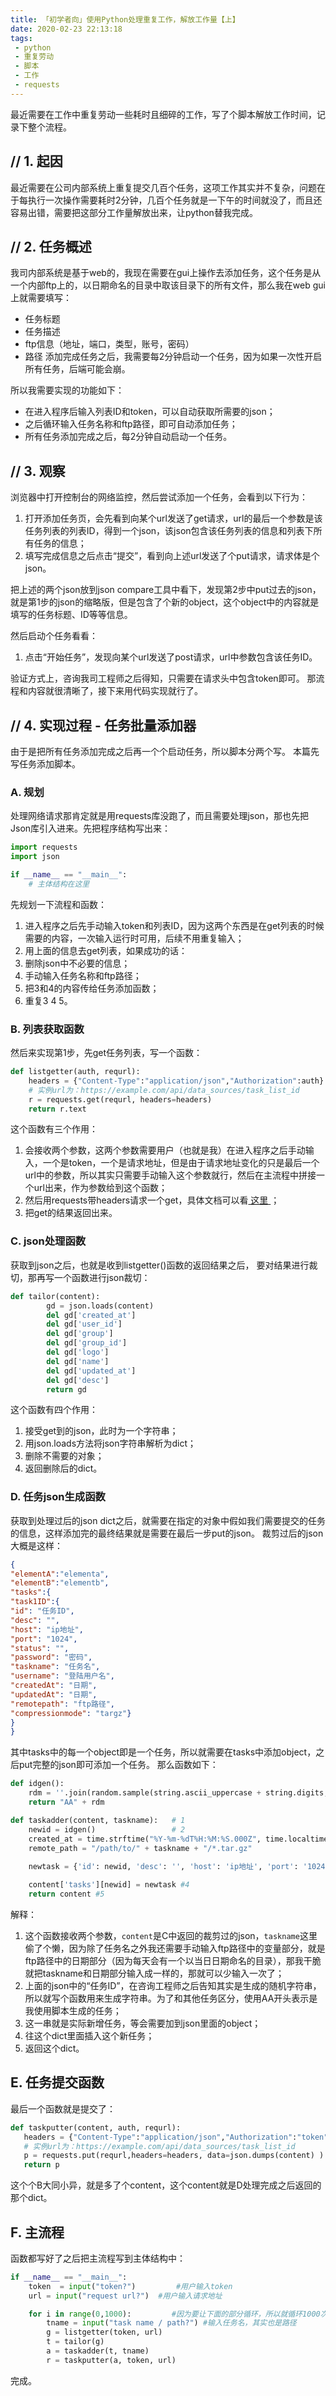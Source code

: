 ```yaml
---
title: 「初学者向」使用Python处理重复工作，解放工作量【上】
date: 2020-02-23 22:13:18
tags:
 - python
 - 重复劳动
 - 脚本
 - 工作
 - requests
---
```

最近需要在工作中重复劳动一些耗时且细碎的工作，写了个脚本解放工作时间，记录下整个流程。
<!-- more -->

## // 1. 起因
最近需要在公司内部系统上重复提交几百个任务，这项工作其实并不复杂，问题在于每执行一次操作需要耗时2分钟，几百个任务就是一下午的时间就没了，而且还容易出错，需要把这部分工作量解放出来，让python替我完成。

## // 2. 任务概述
我司内部系统是基于web的，我现在需要在gui上操作去添加任务，这个任务是从一个内部ftp上的，以日期命名的目录中取该目录下的所有文件，那么我在web gui上就需要填写：
 - 任务标题
 - 任务描述
 - ftp信息（地址，端口，类型，账号，密码）
 - 路径
添加完成任务之后，我需要每2分钟启动一个任务，因为如果一次性开启所有任务，后端可能会崩。

所以我需要实现的功能如下：
 - 在进入程序后输入列表ID和token，可以自动获取所需要的json；
 - 之后循环输入任务名称和ftp路径，即可自动添加任务；
 - 所有任务添加完成之后，每2分钟自动启动一个任务。

## // 3. 观察
浏览器中打开控制台的网络监控，然后尝试添加一个任务，会看到以下行为：
1. 打开添加任务页，会先看到向某个url发送了get请求，url的最后一个参数是该任务列表的列表ID，得到一个json，该json包含该任务列表的信息和列表下所有任务的信息；
2. 填写完成信息之后点击“提交”，看到向上述url发送了个put请求，请求体是个json。

把上述的两个json放到json compare工具中看下，发现第2步中put过去的json，就是第1步的json的缩略版，但是包含了个新的object，这个object中的内容就是填写的任务标题、ID等等信息。

然后启动个任务看看：
1. 点击“开始任务”，发现向某个url发送了post请求，url中参数包含该任务ID。

验证方式上，咨询我司工程师之后得知，只需要在请求头中包含token即可。
那流程和内容就很清晰了，接下来用代码实现就行了。

## // 4. 实现过程 - 任务批量添加器
由于是把所有任务添加完成之后再一个个启动任务，所以脚本分两个写。
本篇先写任务添加脚本。

### A. 规划
处理网络请求那肯定就是用requests库没跑了，而且需要处理json，那也先把Json库引入进来。先把程序结构写出来：
```python
import requests
import json

if __name__ == "__main__":
    # 主体结构在这里
```

先规划一下流程和函数：
 1. 进入程序之后先手动输入token和列表ID，因为这两个东西是在get列表的时候需要的内容，一次输入运行时可用，后续不用重复输入；
 2. 用上面的信息去get列表，如果成功的话：
 3. 删除json中不必要的信息；
 4. 手动输入任务名称和ftp路径；
 5. 把3和4的内容传给任务添加函数；
 6. 重复3 4 5。


### B. 列表获取函数
然后来实现第1步，先get任务列表，写一个函数：
```python
def listgetter(auth, requrl):
    headers = {"Content-Type":"application/json","Authorization":auth}
    # 实例url为：https://example.com/api/data_sources/task_list_id
    r = requests.get(requrl, headers=headers)
    return r.text
```
这个函数有三个作用：
 1. 会接收两个参数，这两个参数需要用户（也就是我）在进入程序之后手动输入，一个是token，一个是请求地址，但是由于请求地址变化的只是最后一个url中的参数，所以其实只需要手动输入这个参数就行，然后在主流程中拼接一个url出来，作为参数给到这个函数；
 2. 然后用requests带headers请求一个get，具体文档可以看[ 这里 ](https://2.python-requests.org/en/v2.0-0/)；
 3. 把get的结果返回出来。

### C. json处理函数
获取到json之后，也就是收到listgetter()函数的返回结果之后， 要对结果进行裁切，那再写一个函数进行json裁切：
```python
def tailor(content):
        gd = json.loads(content)
        del gd['created_at']
        del gd['user_id']
        del gd['group']
        del gd['group_id']
        del gd['logo']
        del gd['name']
        del gd['updated_at']
        del gd['desc']
        return gd
```
这个函数有四个作用：
 1. 接受get到的json，此时为一个字符串；
 2. 用json.loads方法将json字符串解析为dict；
 3. 删除不需要的对象；
 4. 返回删除后的dict。

### D. 任务json生成函数
获取到处理过后的json dict之后，就需要在指定的对象中假如我们需要提交的任务的信息，这样添加完的最终结果就是需要在最后一步put的json。
裁剪过后的json大概是这样：
```json
{
"elementA":"elementa",
"elementB":"elementb",
"tasks":{
"task1ID":{
"id": "任务ID", 
"desc": "", 
"host": "ip地址", 
"port": "1024", 
"status": "", 
"password": "密码", 
"taskname": "任务名", 
"username": "登陆用户名", 
"createdAt": "日期", 
"updatedAt": "日期", 
"remotepath": "ftp路径", 
"compressionmode": "targz"}
}
}
```
其中tasks中的每一个object即是一个任务，所以就需要在tasks中添加object，之后put完整的json即可添加一个任务。
那么函数如下：
```python
def idgen():
    rdm = ''.join(random.sample(string.ascii_uppercase + string.digits, 24))
    return "AA" + rdm

def taskadder(content, taskname):   # 1
    newid = idgen()                 # 2
    created_at = time.strftime("%Y-%m-%dT%H:%M:%S.000Z", time.localtime())
    remote_path = "/path/to/" + taskname + "/*.tar.gz"
    
    newtask = {'id': newid, 'desc': '', 'host': 'ip地址', 'port': '1024', 'status': '', 'password': '密码', 'taskname': taskname, 'username': '登陆用户名', 'createdAt': created_at, 'updatedAt': created_at, 'remotepath': [remote_path], 'compressionmode': 'targz'} # 3

    content['tasks'][newid] = newtask #4
    return content #5
```
解释：
 1. 这个函数接收两个参数，```content```是C中返回的裁剪过的json，```taskname```这里偷了个懒，因为除了任务名之外我还需要手动输入ftp路径中的变量部分，就是ftp路径中的日期部分（因为每天会有一个以当日日期命名的目录），那我干脆就把taskname和日期部分输入成一样的，那就可以少输入一次了；
 2. 上面的json中的“任务ID”，在咨询工程师之后告知其实是生成的随机字符串，所以就写个函数用来生成字符串。为了和其他任务区分，使用AA开头表示是我使用脚本生成的任务；
 3. 这一串就是实际新增任务，等会需要加到json里面的object；
 4. 往这个dict里面插入这个新任务；
 5. 返回这个dict。

 ## E. 任务提交函数
 最后一个函数就是提交了：
 ```python
 def taskputter(content, auth, requrl):
    headers = {"Content-Type":"application/json","Authorization":"token"}
    # 实例url为：https://example.com/api/data_sources/task_list_id
    p = requests.put(requrl,headers=headers, data=json.dumps(content) )
    return p
```
这个个B大同小异，就是多了个content，这个content就是D处理完成之后返回的那个dict。

## F. 主流程
函数都写好了之后把主流程写到主体结构中：
```python
if __name__ == "__main__":
    token  = input("token?")         #用户输入token
    url = input("request url?")  #用户输入请求地址

    for i in range(0,1000):         #因为要让下面的部分循环，所以就循环1000次
        tname = input("task name / path?") #输入任务名，其实也是路径
        g = listgetter(token, url)
        t = tailor(g)
        a = taskadder(t, tname)
        r = taskputter(a, token, url)
```

完成。